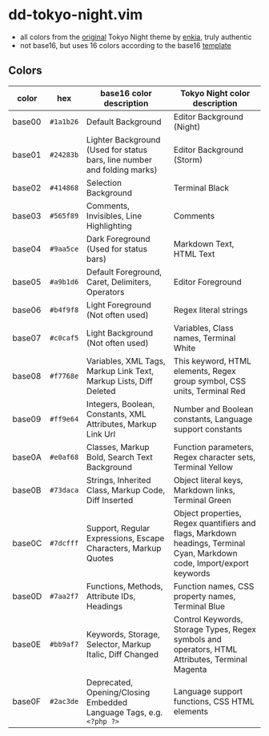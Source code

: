 # dd-tokyo-night.vim

- all colors from the [original](https://github.com/tokyo-night/tokyo-night-vscode-theme) Tokyo Night theme by [enkia](https://github.com/enkia), truly authentic
- not base16, but uses 16 colors according to the base16 [template](https://github.com/chriskempson/base16-vim/blob/master/templates/default.mustache)

## Colors

| color  | hex       | base16 color description                                       | Tokyo Night color description          |
| ------ | ---       | ------------------------                                       | -----------------------------          |
| base00 | `#1a1b26` | Default Background                                             | Editor Background (Night)              |
| base01 | `#24283b` | Lighter Background (Used for status bars, line number and folding marks) | Editor Background (Storm)    |
| base02 | `#414868` | Selection Background                                           | Terminal Black                         |
| base03 | `#565f89` | Comments, Invisibles, Line Highlighting                        | Comments                               |
| base04 | `#9aa5ce` | Dark Foreground (Used for status bars)                         | Markdown Text, HTML Text               |
| base05 | `#a9b1d6` | Default Foreground, Caret, Delimiters, Operators               | Editor Foreground                      |
| base06 | `#b4f9f8` | Light Foreground (Not often used)                              | Regex literal strings                  |
| base07 | `#c0caf5` | Light Background (Not often used)                              | Variables, Class names, Terminal White |
| base08 | `#f7768e` | Variables, XML Tags, Markup Link Text, Markup Lists, Diff Deleted | This keyword, HTML elements, Regex group symbol, CSS units, Terminal Red |
| base09 | `#ff9e64` | Integers, Boolean, Constants, XML Attributes, Markup Link Url  | Number and Boolean constants, Language support constants |
| base0A | `#e0af68` | Classes, Markup Bold, Search Text Background                   | Function parameters, Regex character sets, Terminal Yellow |
| base0B | `#73daca` | Strings, Inherited Class, Markup Code, Diff Inserted           | Object literal keys, Markdown links, Terminal Green |
| base0C | `#7dcfff` | Support, Regular Expressions, Escape Characters, Markup Quotes | Object properties, Regex quantifiers and flags, Markdown headings, Terminal Cyan, Markdown code, Import/export keywords |
| base0D | `#7aa2f7` | Functions, Methods, Attribute IDs, Headings                    | Function names, CSS property names, Terminal Blue |
| base0E | `#bb9af7` | Keywords, Storage, Selector, Markup Italic, Diff Changed       | Control Keywords, Storage Types, Regex symbols and operators, HTML Attributes, Terminal Magenta |
| base0F | `#2ac3de` | Deprecated, Opening/Closing Embedded Language Tags, e.g. `<?php ?>` | Language support functions, CSS HTML elements |
